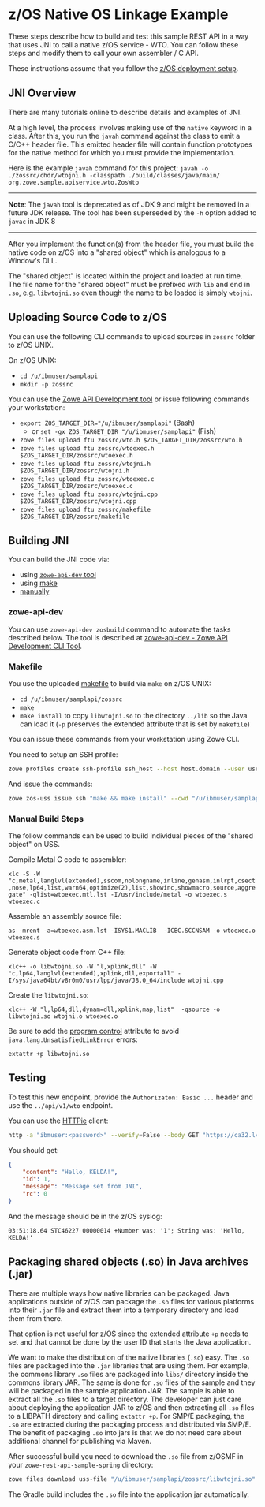 # z/OS Native OS Linkage Example

These steps describe how to build and test this sample REST API in a way that
uses JNI to call a native z/OS service - WTO.  You can follow these steps and modify them to
call your own assembler / C API.

These instructions assume that you follow the [z/OS deployment setup](./zos-deployment.md).

## JNI Overview

There are many tutorials online to describe details and examples of JNI.

At a high level, the process involves making use of the `native` keyword in a class.  After this, you run the `javah` command against the class to emit a C/C++ header file.  This emitted header file will contain function prototypes for the native method for which you must provide the implementation.

Here is the example `javah` command for this project:
`javah -o ./zossrc/chdr/wtojni.h -classpath ./build/classes/java/main/ org.zowe.sample.apiservice.wto.ZosWto`

---

**Note**: The `javah` tool is deprecated as of JDK 9 and might be removed in a future JDK release. The tool has been superseded by the `-h` option added to `javac` in JDK 8

---

After you implement the function(s) from the header file, you must build the native code on z/OS into a "shared object" which is analogous to a Window's DLL.

The "shared object" is located within the project and loaded at run time.  The file name for the "shared object" must be prefixed with `lib` and end in `.so`, e.g. `libwtojni.so` even though the name to be loaded is simply `wtojni`.

## Uploading Source Code to z/OS

You can use the following CLI commands to upload sources in `zossrc` folder to z/OS UNIX.

On z/OS UNIX:

- `cd /u/ibmuser/samplapi`
- `mkdir -p zossrc`

You can use the [Zowe API Development tool](devtool.md) or issue following commands your workstation:

- `export ZOS_TARGET_DIR="/u/ibmuser/samplapi"` (Bash)
  - or `set -gx ZOS_TARGET_DIR "/u/ibmuser/samplapi"` (Fish)
- `zowe files upload ftu zossrc/wto.h $ZOS_TARGET_DIR/zossrc/wto.h`
- `zowe files upload ftu zossrc/wtoexec.h $ZOS_TARGET_DIR/zossrc/wtoexec.h`
- `zowe files upload ftu zossrc/wtojni.h $ZOS_TARGET_DIR/zossrc/wtojni.h`
- `zowe files upload ftu zossrc/wtoexec.c $ZOS_TARGET_DIR/zossrc/wtoexec.c`
- `zowe files upload ftu zossrc/wtojni.cpp $ZOS_TARGET_DIR/zossrc/wtojni.cpp`
- `zowe files upload ftu zossrc/makefile $ZOS_TARGET_DIR/zossrc/makefile`

## Building JNI

You can build the JNI code via:

- using [`zowe-api-dev` tool](#zowe-api-dev)
- using [make](#makefile)
- [manually](#manual-build-steps)

### zowe-api-dev

You can use `zowe-api-dev zosbuild` command to automate the tasks described below.
The tool is described at [zowe-api-dev - Zowe API Development CLI Tool](devtool.md).

### Makefile

You use the uploaded [makefile](../zossrc/makefile) to build via `make` on z/OS UNIX:

- `cd /u/ibmuser/samplapi/zossrc`
- `make`
- `make install` to copy `libwtojni.so` to the directory `../lib` so the Java can load it (`-p` preserves the extended attribute that is set by `makefile`)

You can issue these commands from your workstation using Zowe CLI.

You need to setup an SSH profile:

```bash
zowe profiles create ssh-profile ssh_host --host host.domain --user userid --password "password"
```

And issue the commands:

```bash
zowe zos-uss issue ssh "make && make install" --cwd "/u/ibmuser/samplapi/zossrc"
```

### Manual Build Steps

The follow commands can be used to build individual pieces of the "shared object" on USS.

Compile Metal C code to assembler:

`xlc -S -W "c,metal,langlvl(extended),sscom,nolongname,inline,genasm,inlrpt,csect,nose,lp64,list,warn64,optimize(2),list,showinc,showmacro,source,aggregate" -qlist=wtoexec.mtl.lst -I/usr/include/metal -o wtoexec.s wtoexec.c`

Assemble an assembly source file:

`as -mrent -a=wtoexec.asm.lst -ISYS1.MACLIB  -ICBC.SCCNSAM -o wtoexec.o wtoexec.s`

Generate object code from C++ file:

`xlc++ -o libwtojni.so -W "l,xplink,dll" -W "c,lp64,langlvl(extended),xplink,dll,exportall" -I/sys/java64bt/v8r0m0/usr/lpp/java/J8.0_64/include wtojni.cpp`

Create the `libwtojni.so`:

`xlc++ -W "l,lp64,dll,dynam=dll,xplink,map,list"  -qsource -o libwtojni.so wtojni.o wtoexec.o`

Be sure to add the [program control](https://github.com/zowe/sample-spring-boot-api-service/issues/14) attribute to avoid `java.lang.UnsatisfiedLinkError` errors:

`extattr +p libwtojni.so`

## Testing

To test this new endpoint, provide the `Authorizaton: Basic ...` header and use the `../api/v1/wto` endpoint.

You can use the [HTTPie](https://httpie.org/) client:

```bash
http -a "ibmuser:<password>" --verify=False --body GET "https://ca32.lvn.broadcom.net:10087/api/v1/wto?name=KELDA"
```

You should get:

```json
{
    "content": "Hello, KELDA!",
    "id": 1,
    "message": "Message set from JNI",
    "rc": 0
}
```

And the message should be in the z/OS syslog:

```text
03:51:18.64 STC46227 00000014 +Number was: '1'; String was: 'Hello, KELDA!'
```

## Packaging shared objects (.so) in Java archives (.jar)

There are multiple ways how native libraries can be packaged. Java applications outside of z/OS can package the `.so` files for various platforms
into their `.jar` file and extract them into a temporary directory and load them from there.

That option is not useful for z/OS since the extended attribute `+p` needs to set and that cannot be done by the user ID that starts the Java application.

We want to make the distribution of the native libraries (`.so`) easy.
The `.so` files are packaged into the `.jar` libraries that are using them.
For example, the commons library `.so` files are packaged into `libs/` directory inside the commons library JAR.
The same is done for `.so` files of the sample and they will be packaged in the sample application JAR.
The sample is able to extract all the `.so` files to a target directory.
The developer can just care about deploying the application JAR to z/OS and then extracting all `.so` files to a LIBPATH directory and calling `extattr +p`.
For SMP/E packaging, the `.so` are extracted during the packaging process and distributed via SMP/E.
The benefit of packaging `.so` into jars is that we do not need care about additional channel for publishing via Maven.

After successful build you need to download the `.so` file from z/OSMF in your `zowe-rest-api-sample-spring` directory:

```bash
zowe files download uss-file "/u/ibmuser/samplapi/zossrc/libwtojni.so" -f "src/main/resources/lib/libwtojni.so" --binary
```

The Gradle build includes the `.so` file into the application jar automatically.
